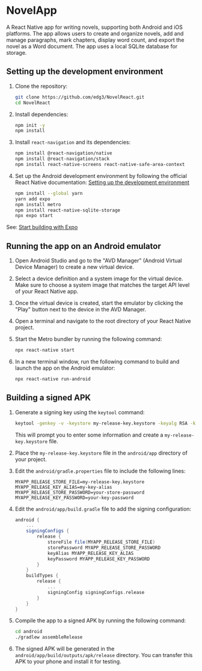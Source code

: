 # NovelApp

A React Native app for writing novels, supporting both Android and iOS platforms. The app allows users to create and organize novels, add and manage paragraphs, mark chapters, display word count, and export the novel as a Word document. The app uses a local SQLite database for storage.

## Setting up the development environment

1. Clone the repository:
   ```sh
   git clone https://github.com/edg3/NovelReact.git
   cd NovelReact
   ```

2. Install dependencies:
   ```sh
   npm init -y
   npm install
   ```

3. Install `react-navigation` and its dependencies:
   ```sh
   npm install @react-navigation/native
   npm install @react-navigation/stack
   npm install react-native-screens react-native-safe-area-context
   ```

4. Set up the Android development environment by following the official React Native documentation: [Setting up the development environment](https://reactnative.dev/docs/environment-setup)

   ```sh
   npm install --global yarn
   yarn add expo
   npm install metro
   npm install react-native-sqlite-storage
   npx expo start
   ```

See: [Start building with Expo](https://docs.expo.dev/get-started/set-up-your-environment/)

## Running the app on an Android emulator

1. Open Android Studio and go to the "AVD Manager" (Android Virtual Device Manager) to create a new virtual device.

2. Select a device definition and a system image for the virtual device. Make sure to choose a system image that matches the target API level of your React Native app.

3. Once the virtual device is created, start the emulator by clicking the "Play" button next to the device in the AVD Manager.

4. Open a terminal and navigate to the root directory of your React Native project.

5. Start the Metro bundler by running the following command:
   ```sh
   npx react-native start
   ```

6. In a new terminal window, run the following command to build and launch the app on the Android emulator:
   ```sh
   npx react-native run-android
   ```

## Building a signed APK

1. Generate a signing key using the `keytool` command:
   ```sh
   keytool -genkey -v -keystore my-release-key.keystore -keyalg RSA -keysize 2048 -validity 10000 -alias my-key-alias
   ```
   This will prompt you to enter some information and create a `my-release-key.keystore` file.

2. Place the `my-release-key.keystore` file in the `android/app` directory of your project.

3. Edit the `android/gradle.properties` file to include the following lines:
   ```properties
   MYAPP_RELEASE_STORE_FILE=my-release-key.keystore
   MYAPP_RELEASE_KEY_ALIAS=my-key-alias
   MYAPP_RELEASE_STORE_PASSWORD=your-store-password
   MYAPP_RELEASE_KEY_PASSWORD=your-key-password
   ```

4. Edit the `android/app/build.gradle` file to add the signing configuration:
   ```groovy
   android {
       ...
       signingConfigs {
           release {
               storeFile file(MYAPP_RELEASE_STORE_FILE)
               storePassword MYAPP_RELEASE_STORE_PASSWORD
               keyAlias MYAPP_RELEASE_KEY_ALIAS
               keyPassword MYAPP_RELEASE_KEY_PASSWORD
           }
       }
       buildTypes {
           release {
               ...
               signingConfig signingConfigs.release
           }
       }
   }
   ```

5. Compile the app to a signed APK by running the following command:
   ```sh
   cd android
   ./gradlew assembleRelease
   ```

6. The signed APK will be generated in the `android/app/build/outputs/apk/release` directory. You can transfer this APK to your phone and install it for testing.
